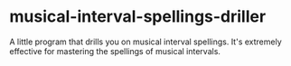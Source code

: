 # musical-interval-spellings-driller
A little program that drills you on musical interval spellings. It's extremely effective for mastering the spellings of musical intervals.

